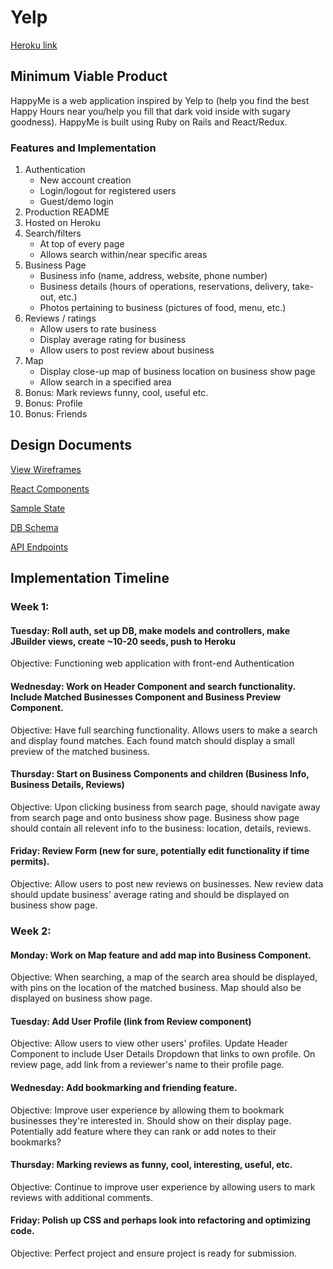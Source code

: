 # Yelp
[Heroku link](www.fakelinkhere.com)

## Minimum Viable Product

HappyMe is a web application inspired by Yelp to (help you find the best Happy Hours near you/help you fill that dark void inside with sugary goodness). HappyMe is built using Ruby on Rails and React/Redux.

### Features and Implementation
1. Authentication
    * New account creation
    * Login/logout for registered users
    * Guest/demo login
2. Production README
3. Hosted on Heroku
4. Search/filters
    * At top of every page
    * Allows search within/near specific areas
5. Business Page
    * Business info (name, address, website, phone number)
    * Business details (hours of operations, reservations, delivery, take-out, etc.)
    * Photos pertaining to business (pictures of food, menu, etc.)
6. Reviews / ratings
    * Allow users to rate business
    * Display average rating for business
    * Allow users to post review about business
7. Map
    * Display close-up map of business location on business show page
    * Allow search in a specified area
8. Bonus: Mark reviews funny, cool, useful etc.
9. Bonus: Profile
10. Bonus: Friends

## Design Documents
[View Wireframes](wireframes)

[React Components](components.md)

[Sample State](sample-state.md)

[DB Schema](schema.md)

[API Endpoints](api-endpoints.md)

## Implementation Timeline
### Week 1:
#### Tuesday: Roll auth, set up DB, make models and controllers, make JBuilder views, create ~10-20 seeds, push to Heroku

Objective: Functioning web application with front-end Authentication

#### Wednesday: Work on Header Component and search functionality. Include Matched Businesses Component and Business Preview Component.

Objective: Have full searching functionality. Allows users to make a search and display found matches. Each found match should display a small preview of the matched business.

#### Thursday: Start on Business Components and children (Business Info, Business Details, Reviews)

Objective: Upon clicking business from search page, should navigate away from search page and onto business show page. Business show page should contain all relevent info to the business: location, details, reviews.

#### Friday: Review Form (new for sure, potentially edit functionality if time permits).

Objective: Allow users to post new reviews on businesses. New review data should update business' average rating and should be displayed on business show page.

### Week 2:
#### Monday: Work on Map feature and add map into Business Component.

Objective: When searching, a map of the search area should be displayed, with pins on the location of the matched business. Map should also be displayed on business show page.

#### Tuesday: Add User Profile (link from Review component)

Objective: Allow users to view other users' profiles. Update Header Component to include User Details Dropdown that links to own profile. On review page, add link from a reviewer's name to their profile page.

#### Wednesday: Add bookmarking and friending feature.

Objective: Improve user experience by allowing them to bookmark businesses they're interested in. Should show on their display page. Potentially add feature where they can rank or add notes to their bookmarks?

#### Thursday: Marking reviews as funny, cool, interesting, useful, etc.

Objective: Continue to improve user experience by allowing users to mark reviews with additional comments.

#### Friday: Polish up CSS and perhaps look into refactoring and optimizing code.

Objective: Perfect project and ensure project is ready for submission.
